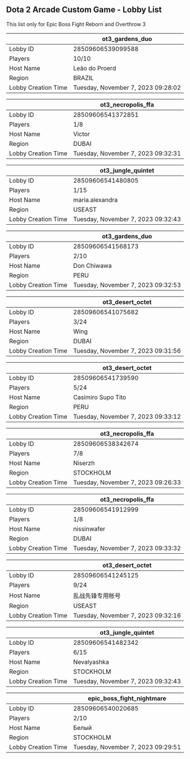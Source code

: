 ## Dota 2 Arcade Custom Game - Lobby List

This list only for Epic Boss Fight Reborn and Overthrow 3

|  | ot3_gardens_duo |
| ------ | ------ |
| Lobby ID | 28509606539099588 |
| Players | 10/10 |
| Host Name | Leão do Proerd |
| Region | BRAZIL |
| Lobby Creation Time | Tuesday, November 7, 2023 09:28:02 |


|  | ot3_necropolis_ffa |
| ------ | ------ |
| Lobby ID | 28509606541372851 |
| Players | 1/8 |
| Host Name | Victor |
| Region | DUBAI |
| Lobby Creation Time | Tuesday, November 7, 2023 09:32:31 |


|  | ot3_jungle_quintet |
| ------ | ------ |
| Lobby ID | 28509606541480805 |
| Players | 1/15 |
| Host Name | maria.alexandra |
| Region | USEAST |
| Lobby Creation Time | Tuesday, November 7, 2023 09:32:43 |


|  | ot3_gardens_duo |
| ------ | ------ |
| Lobby ID | 28509606541568173 |
| Players | 2/10 |
| Host Name | Don Chiwawa |
| Region | PERU |
| Lobby Creation Time | Tuesday, November 7, 2023 09:32:53 |


|  | ot3_desert_octet |
| ------ | ------ |
| Lobby ID | 28509606541075682 |
| Players | 3/24 |
| Host Name | Wing |
| Region | DUBAI |
| Lobby Creation Time | Tuesday, November 7, 2023 09:31:56 |


|  | ot3_desert_octet |
| ------ | ------ |
| Lobby ID | 28509606541739590 |
| Players | 5/24 |
| Host Name | Casimiro Supo Tito |
| Region | PERU |
| Lobby Creation Time | Tuesday, November 7, 2023 09:33:12 |


|  | ot3_necropolis_ffa |
| ------ | ------ |
| Lobby ID | 28509606538342674 |
| Players | 7/8 |
| Host Name | Niserzh |
| Region | STOCKHOLM |
| Lobby Creation Time | Tuesday, November 7, 2023 09:26:33 |


|  | ot3_necropolis_ffa |
| ------ | ------ |
| Lobby ID | 28509606541912999 |
| Players | 1/8 |
| Host Name | nissinwafer |
| Region | DUBAI |
| Lobby Creation Time | Tuesday, November 7, 2023 09:33:32 |


|  | ot3_desert_octet |
| ------ | ------ |
| Lobby ID | 28509606541245125 |
| Players | 9/24 |
| Host Name | 乱战先锋专用帐号 |
| Region | USEAST |
| Lobby Creation Time | Tuesday, November 7, 2023 09:32:16 |


|  | ot3_jungle_quintet |
| ------ | ------ |
| Lobby ID | 28509606541482342 |
| Players | 6/15 |
| Host Name | Nevalyashka |
| Region | STOCKHOLM |
| Lobby Creation Time | Tuesday, November 7, 2023 09:32:43 |


|  | epic_boss_fight_nightmare |
| ------ | ------ |
| Lobby ID | 28509606540020685 |
| Players | 2/10 |
| Host Name | Белый |
| Region | STOCKHOLM |
| Lobby Creation Time | Tuesday, November 7, 2023 09:29:51 |


